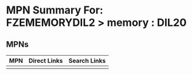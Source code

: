 



# MPN Summary For: FZEMEMORYDIL2 > memory : DIL20

## MPNs
  

|MPN|Direct Links|Search Links|
| :--- | :--- | :--- |
||||
